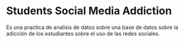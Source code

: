 # Students Social Media Addiction
Es una practica de analisis de datos sobre una base de datos sobre la adicción de los estudiantes sobre el uso de las redes sociales. 
